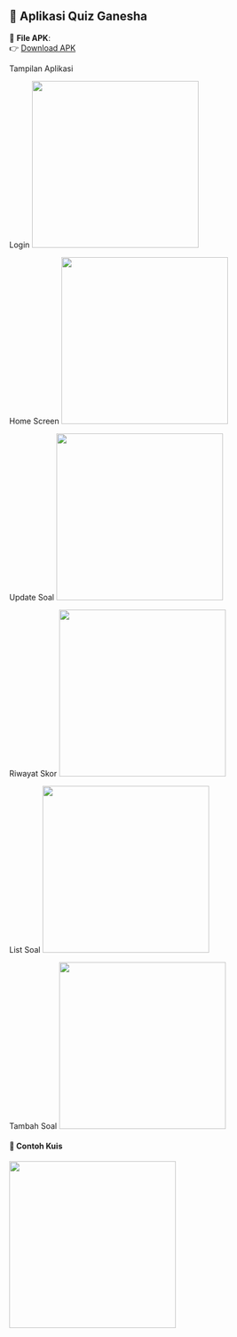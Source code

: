 ## 📱 Aplikasi Quiz Ganesha

🔗 **File APK**:  
👉 [Download APK](https://github.com/PutraSihombingdev/Quiz_Ganesha/blob/main/release_apk/app-release.apk)


Tampilan Aplikasi

Login
<img src="https://github.com/user-attachments/assets/c62ae659-b249-490b-86a8-f309cb7b55fd" width="300"/>

Home Screen
<img src="https://github.com/user-attachments/assets/ad57059b-c349-4c3a-a92b-f630da37ff3b" width="300"/>

 Update Soal
<img src="https://github.com/user-attachments/assets/494cb4ce-2f4f-491c-b4a3-8b664d86b201" width="300"/>

Riwayat Skor
<img src="https://github.com/user-attachments/assets/86a4003f-4f8c-4790-b3b6-1459c124f02b" width="300"/>

List Soal
<img src="https://github.com/user-attachments/assets/50985ba6-f3bb-4d58-a876-e7f80fa0d592" width="300"/>

Tambah Soal
<img src="https://github.com/user-attachments/assets/f28c2fe1-b597-474d-8451-27532a6cfe52" width="300"/>

#### 🧠 Contoh Kuis
<img src="https://github.com/user-attachments/assets/e5eb02d6-255c-4645-b771-a79262514e00" width="300"/>
